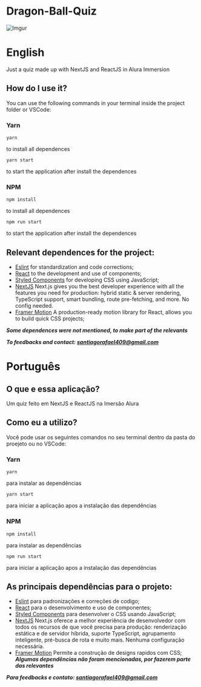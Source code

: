 # Dragon-Ball-Quiz

![Imgur](https://i.imgur.com/77Z6JGz.png)

# English

Just a quiz made up with NextJS and ReactJS in Alura Immersion

## How do I use it?

You can use the following commands in your terminal inside the project folder or VSCode:

### Yarn

 ``` 
yarn 
``` 
to install all dependences

 ``` 
 yarn start 
 ``` 
 to start the application after install the dependences
 
 
### NPM

```
npm install
``` 
to install all dependences
```
npm run start
``` 
 to start the application after install the dependences
 

## Relevant dependences for the project:
- [Eslint](https://eslint.org/) for standardization and code corrections;
- [React](https://reactjs.org/) to the development and use of components;
- [Styled Components](https://styled-components.com/) for developing CSS using JavaScript;
- [NextJS](https://nextjs.org/) Next.js gives you the best developer experience with all the features you need for production: hybrid static & server rendering, TypeScript support, smart bundling, route pre-fetching, and more. No config needed.
- [Framer Motion](https://www.framer.com/motion/) A production-ready motion library for React, allows you to build quick CSS projects;

***Some dependences were not mentioned, to make part of the relevants***

***To feedbacks and contact: santiagorafael409@gmail.com***

# Português

## O que e essa aplicação?

Um quiz feito em NextJS e ReactJS na Imersão Alura

## Como eu a utilizo?
Você pode usar os seguintes comandos no seu terminal dentro da pasta do proejeto ou no VSCode:

### Yarn

 ``` 
yarn 
``` 
para instalar as dependências

 ``` 
 yarn start 
 ``` 
 para iniciar a aplicação apos a instalação das dependências
 
### NPM

```
npm install
``` 
para instalar as dependências
```
npm run start
``` 
para iniciar a aplicação apos a instalação das dependências


## As principais dependências para o projeto:
- [Eslint](https://eslint.org/) para padronizações e correções de codigo;
- [React](https://reactjs.org/) para o desenvolvimento e uso de componentes;
- [Styled Components](https://styled-components.com/) para desenvolver o CSS usando JavaScript;
- [NextJS](https://nextjs.org/) Next.js oferece a melhor experiência de desenvolvedor com todos os recursos de que você precisa para produção: renderização estática e de servidor híbrida, suporte TypeScript, agrupamento inteligente, pré-busca de rota e muito mais. Nenhuma configuração necessária.
- [Framer Motion](https://www.framer.com/motion/) Permite a construção de designs rapidos com CSS;
***Algumas dependências não foram mencionadas, por fazerem parte das relevantes***

***Para feedbacks e contato: santiagorafael409@gmail.com***
